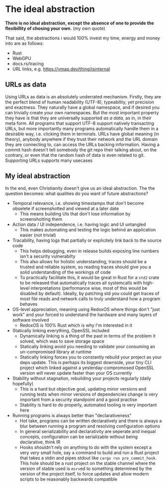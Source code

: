 # The ideal abstraction
**There is no ideal abstraction, except the absence of one to provide the flexibillity of chosing your own.** (my own quote)

That said, the abstractions i would 100% invest my time, energy and money into are as follows:
- Rust
- WebGPU
- docs.rs/tracing
- URL links, e.g. https://ymap.dev/thing/isinternal

## URLs as data
Using URLs as data is an absolutely underrated mechanism.
Firstly, they are the perfect blend of human readability (UTF-8), typeability, yet precision and exactness.
They naturally have a global namespace, and if desired you can trivially create your own namespaces.
But the most important property they have is that they are universally supported *as a data*, as in, in their meta form. All programs that support UTF-8 support natively transacting URLs, but more importantly many programs automatically handle them in a desirable way, i.e. clicking them in terminals.
URLs have global meaning (in theory), anybody anywhere if they trust their network and the URL domain they are connecting to, can access the URLs backing information. Having a commit hash doesn't tell somebody the git repo their talking about, on the contrary, or even that the random hash of data is even related to git.
Supporting URLs supports many usecases

## My ideal abstraction
In the end, even Christianity doesn't give us an ideal abstraction. The the question becomes: what qualities do you want of future abstractions?

- Temporal relevance, i.e. showing timestamps that don't become obselete if screenshotted and viewed at a later date
  - This means building UIs that don't lose information by screenshotting them
- Action data / UI independence, i.e. having logic and UI untangled
  - This makes automating and testing the logic behind an application easier (not trivial)
- Tracability, having logs that partially or explicitely link back to the source code
  - This helps debugging, even in release builds exposing line numbers isn't a security vulnerabilty
  - This also allows for holistic understanding, traces should be a trusted and reliable system, so reading traces should give you a solid understanding of the workings of code
  - To practically facilitate this, it would be great in Rust for a `std2` crate to be released that automatically traces all systemcalls with high-level interpretations (performance wise, most of this would be disabled by default). Ideally, by patching std you could get traces of most file reads and network calls to truly understand how a program behaves
- OS-level appreciation, meaning using RedoxOS where things don't "just work" and your forced to understand the hardware and many layers of software involved
  - RedoxOS is 100% Rust which is why I'm interested in it
- Statically linking everything, OpenSSL included
  - Dynamically linking is a thing of the past in terms of the problem it solved, which was to save storage space
  - Statically linking avoid you needing to validate your consuming an un-compromised library at runtime
  - Statically linking forces you to constantly rebuild your project as your deps update.
    This is perhaps its biggest downside, your tiny CLI project which linked against a yesterday-compromosed OpenSSL version will never update faster than your OS currently
- Stability without stagnation, rebuilding your projects regularly (daily hopefully)
  - This is a hard but objective goal, updating minor versions and running tests when minor versions of dependencies change is very important from a security standpoint and a good practise
  - Stability is hard to do properly, automated tooling is very important here
- Running programs is always better than "declarativeness"
  - Hot take, programs can be written declaratively and there is always a blur between running a program and resolving configuration options
  - In general serializability and declarativity are seperate and inequal concepts, configuration can be serializable without being declarative, think IR
  - Hooks shouldn't rely on anything to do with the system except a very *very* small hole, say a command to build and run a Rust project that takes a stdin and pipes stdout like `cargo run pre_commit_hook`.
    This hole should be a rust project on the stable channel where the version of stable used is `msrv`ed to something determined by the version of the project itself, to force updates and allow modern scripts to be reasonably backwards compatible
